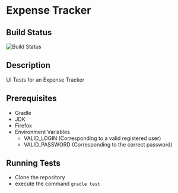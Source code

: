 # Expense Tracker

## Build Status
![Build Status](https://codeship.com/projects/b4a7ee60-0d74-0134-4f03-3ec668064666/status?branch=master)

## Description
UI Tests for an Expense Tracker

## Prerequisites
* Gradle
* JDK
* Firefox
* Environment Variables
  * VALID_LOGIN (Corresponding to a valid registered user)
  * VALID_PASSWORD (Corresponding to the correct password)

## Running Tests
- Clone the repository
- execute the command `gradle test`
